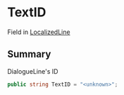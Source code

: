 # TextID

Field in [LocalizedLine](broken-reference)

## Summary

DialogueLine's ID

```csharp
public string TextID = "<unknown>";
```
